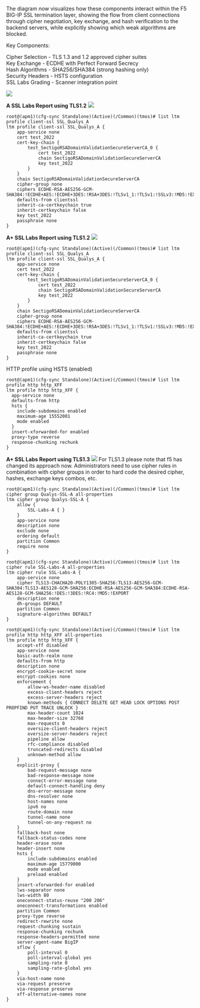 The diagram now visualizes how these components interact within the F5 BIG-IP SSL termination layer, showing the flow from client connections through cipher negotiation, key exchange, and hash verification to the backend servers, while explicitly showing which weak algorithms are blocked.

Key Components:

Cipher Selection - TLS 1.3 and 1.2 approved cipher suites <br>
Key Exchange - ECDHE with Perfect Forward Secrecy <br>
Hash Algorithms - SHA256/SHA384 (strong hashing only) <br>
Security Headers - HSTS configuration <br>
SSL Labs Grading - Scanner integration point <br>

![](./images/components.png)


**A SSL Labs Report using TLS1.2**
![](./images/A-SSL-Labs.PNG)
```
root@(apm1)(cfg-sync Standalone)(Active)(/Common)(tmos)# list ltm profile client-ssl SSL_Qualys_A
ltm profile client-ssl SSL_Qualys_A {
    app-service none
    cert test_2022
    cert-key-chain {
        test_SectigoRSADomainValidationSecureServerCA_0 {
            cert test_2022
            chain SectigoRSADomainValidationSecureServerCA
            key test_2022
        }
    }
    chain SectigoRSADomainValidationSecureServerCA
    cipher-group none
    ciphers ECDHE-RSA-AES256-GCM-SHA384:!ECDHE+AES:!ECDHE+3DES:!RSA+3DES:!TLSv1_1:!TLSv1:!SSLv3:!MD5:!EXPORT:!RC4
    defaults-from clientssl
    inherit-ca-certkeychain true
    inherit-certkeychain false
    key test_2022
    passphrase none
}
```

**A+ SSL Labs Report using TLS1.2**
![](./images/A+SSL-Labs.PNG)
```
root@(apm1)(cfg-sync Standalone)(Active)(/Common)(tmos)# list ltm profile client-ssl SSL_Qualys_A
ltm profile client-ssl SSL_Qualys_A {
    app-service none
    cert test_2022
    cert-key-chain {
        test_SectigoRSADomainValidationSecureServerCA_0 {
            cert test_2022
            chain SectigoRSADomainValidationSecureServerCA
            key test_2022
        }
    }
    chain SectigoRSADomainValidationSecureServerCA
    cipher-group none
    ciphers ECDHE-RSA-AES256-GCM-SHA384:!ECDHE+AES:!ECDHE+3DES:!RSA+3DES:!TLSv1_1:!TLSv1:!SSLv3:!MD5:!EXPORT:!RC4
    defaults-from clientssl
    inherit-ca-certkeychain true
    inherit-certkeychain false
    key test_2022
    passphrase none
}
```
HTTP profile using HSTS (enabled)
```
root@(apm1)(cfg-sync Standalone)(Active)(/Common)(tmos)# list ltm profile http http_XFF
ltm profile http http_XFF {
  app-service none
  defaults-from http
  hsts {
    include-subdomains enabled
    maximum-age 15552001
    mode enabled
  }
  insert-xforwarded-for enabled
  proxy-type reverse
  response-chunking rechunk
}
```

**A+ SSL Labs Report using TLS1.3**
![](./images/A+SSL-Labs.PNG)
For TLS1.3 please note that f5 has changed its approach now. Administrators need to use cipher rules in combination with cipher groups in order to hard code the desired cipher, hashes, exchange keys combos, etc. 
```
root@(apm1)(cfg-sync Standalone)(Active)(/Common)(tmos)# list ltm cipher group Qualys-SSL-A all-properties
ltm cipher group Qualys-SSL-A {
    allow {
        SSL-Labs-A { }
    }
    app-service none
    description none
    exclude none
    ordering default
    partition Common
    require none
}
```
```
root@(apm1)(cfg-sync Standalone)(Active)(/Common)(tmos)# list ltm cipher rule SSL-Labs-A all-properties
ltm cipher rule SSL-Labs-A {
    app-service none
    cipher TLS13-CHACHA20-POLY1305-SHA256:TLS13-AES256-GCM-SHA384:TLS13-AES128-GCM-SHA256:ECDHE-RSA-AES256-GCM-SHA384:ECDHE-RSA-AES128-GCM-SHA256:!DES:!3DES:!RC4:!MD5:!EXPORT
    description none
    dh-groups DEFAULT
    partition Common
    signature-algorithms DEFAULT
}
```
```
root@(apm1)(cfg-sync Standalone)(Active)(/Common)(tmos)# list ltm profile http http_XFF all-properties
ltm profile http http_XFF {
    accept-xff disabled
    app-service none
    basic-auth-realm none
    defaults-from http
    description none
    encrypt-cookie-secret none
    encrypt-cookies none
    enforcement {
        allow-ws-header-name disabled
        excess-client-headers reject
        excess-server-headers reject
        known-methods { CONNECT DELETE GET HEAD LOCK OPTIONS POST PROPFIND PUT TRACE UNLOCK }
        max-header-count 1024
        max-header-size 32768
        max-requests 0
        oversize-client-headers reject
        oversize-server-headers reject
        pipeline allow
        rfc-compliance disabled
        truncated-redirects disabled
        unknown-method allow
    }
    explicit-proxy {
        bad-request-message none
        bad-response-message none
        connect-error-message none
        default-connect-handling deny
        dns-error-message none
        dns-resolver none
        host-names none
        ipv6 no
        route-domain none
        tunnel-name none
        tunnel-on-any-request no
    }
    fallback-host none
    fallback-status-codes none
    header-erase none
    header-insert none
    hsts {
        include-subdomains enabled
        maximum-age 15779000
        mode enabled
        preload enabled
    }
    insert-xforwarded-for enabled
    lws-separator none
    lws-width 80
    oneconnect-status-reuse "200 206"
    oneconnect-transformations enabled
    partition Common
    proxy-type reverse
    redirect-rewrite none
    request-chunking sustain
    response-chunking rechunk
    response-headers-permitted none
    server-agent-name BigIP
    sflow {
        poll-interval 0
        poll-interval-global yes
        sampling-rate 0
        sampling-rate-global yes
    }
    via-host-name none
    via-request preserve
    via-response preserve
    xff-alternative-names none
}
```

